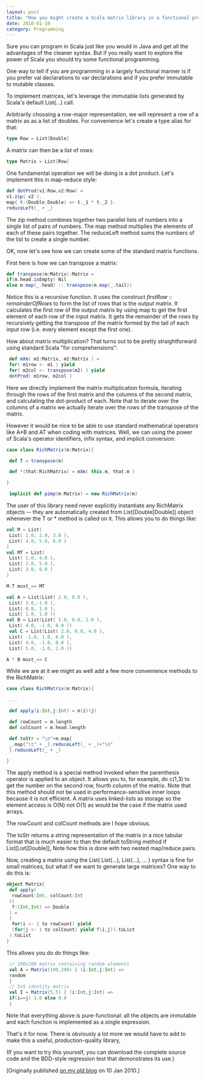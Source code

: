```yaml
---
layout: post
title: "How you might create a Scala matrix library in a functional programming style"
date: 2010-01-10
category: Programming
---
```


Sure you can program in Scala just like you would in Java and get all the advantages of the cleaner syntax. But if you really want to explore the power of Scala you should try some functional programming.

One way to tell if you are programming in a largely functional manner is if you prefer val declarations to var declarations and if you prefer immutable to mutable classes.

To implement matrices, let's leverage the immutable lists generated by Scala's default List(...) call.

Arbitrarily choosing a row-major representation, we will represent a row of a matrix as as a list of doubles. For convenience let's create a type alias for that:

```scala
type Row = List[Double]
```

A matrix can then be a list of rows:

```scala
type Matrix = List[Row]
```

One fundamental operation we will be doing is a dot product. Let's implement this in map-reduce style:

```scala
def dotProd(v1:Row,v2:Row) = 
v1.zip( v2 ).
map{ t:(Double,Double) => t._1 * t._2 }.
reduceLeft(_ + _)
```
The zip method combines together two parallel lists of numbers into a single list of pairs of numbers. The map method multiplies the elements of each of these pairs together. The reduceLeft method sums the numbers of the list to create a single number.

OK, now let's see how we can create some of the standard matrix functions.

First here is how we can transpose a matrix:

```scala
def transpose(m:Matrix):Matrix =
if(m.head.isEmpty) Nil
else m.map(_.head) :: transpose(m.map(_.tail))
```

Notice this is a recursive function. It uses the construct _firstRow_ :: _remainderOfRows_ to form the list of rows that is the output matrix. It calculates the first row of the output matrix by using map to get the first element of each row of the input matrix. It gets the remainder of the rows by recursively getting the transpose of the matrix formed by the tail of each input row (i.e. every element except the first one).

How about matrix multiplication? That turns out to be pretty straightforward using standard Scala "for comprehensions":

```scala
 def mXm( m1:Matrix, m2:Matrix ) =
 for( m1row <- m1 ) yield
 for( m2col <- transpose(m2) ) yield
 dotProd( m1row, m2col )
```

Here we directly implement the matrix multiplication formula, iterating through the rows of the first matrix and the columns of the second matrix, and calculating the dot-product of each. Note that to iterate over the columns of a matrix we actually iterate over the rows of the transpose of the matrix.

However it would be nice to be able to use standard mathematical operators like A*B and AT when coding with matrices. Well, we can using the power of Scala's operator identifiers, infix syntax, and implicit conversion:

```scala
case class RichMatrix(m:Matrix){

 def T = transpose(m)

 def *(that:RichMatrix) = mXm( this.m, that.m )

}

 implicit def pimp(m:Matrix) = new RichMatrix(m)
```

The user of this library need never explicitly instantiate any RichMatrix objects -- they are automatically created from List[Double[Double]] object whenever the T or * method is called on it.
This allows you to do things like:

```scala
val M = List(
 List( 1.0, 2.0, 3.0 ),
 List( 4.0, 5.0, 6.0 )
)
val MT = List(
 List( 1.0, 4.0 ),
 List( 2.0, 5.0 ),
 List( 3.0, 6.0 )
)

M.T must_== MT

val A = List(List( 2.0, 0.0 ),
 List( 3.0,-1.0 ),
 List( 0.0, 1.0 ),
 List( 1.0, 1.0 ))
val B = List(List( 1.0, 0.0, 2.0 ),
 List( 4.0, -1.0, 0.0 ))
 val C = List(List( 2.0, 0.0, 4.0 ),
 List( -1.0, 1.0, 6.0 ),
 List( 4.0, -1.0, 0.0 ),
 List( 5.0, -1.0, 2.0 ))

A * B must_== C
```

While we are at it we might as well add a few more convenience methods to the RichMatrix:

```scala
case class RichMatrix(m:Matrix){

 ...

 def apply(i:Int,j:Int) = m(i)(j)

 def rowCount = m.length
 def colCount = m.head.length

 def toStr = "\n"+m.map{
 _.map{"\t" + _}.reduceLeft(_ + _)+"\n"
 }.reduceLeft(_ + _)

}
```

The apply method is a special method invoked when the parenthesis operator is applied to an object. It allows you to, for example, do c(1,3) to get the number on the second row, fourth column of the matrix. Note that this method should not be used in performance-sensitive inner loops because it is not efficient. A matrix uses linked-lists as storage so the element access is O(N) not O(1) as would be the case if the matrix used arrays.

The rowCount and colCount methods are I hope obvious.

The toStr returns a string representation of the matrix in a nice tabular format that is much easier to than the default toString method if List[List[Double]], Note how this is done with two nested map/reduce pairs.

Now, creating a matrix using the List( List(...), List(...), ... ) syntax is fine for small matrices, but what if we want to generate large matrices? One way to do this is:

```scala
object Matrix{
 def apply(
  rowCount:Int, colCount:Int
 )(
  f:(Int,Int) => Double
 ) = 
 (
  for(i <- 1 to rowCount) yield
  (for(j <- 1 to colCount) yield f(i,j)).toList
 ).toList
}
```

This allows you do do things like:

```scala
 // 100x200 matrix containing random elements
 val A = Matrix(100,200) { (i:Int,j:Int) =>
 random
 }
 // 5x5 identity matrix
 val I = Matrix(5,5) { (i:Int,j:Int) =>
 if(i==j) 1.0 else 0.0
 }
 ```

Note that everything above is pure-functional: all the objects are immutable and each function is implemented as a single expression.

That's it for now. There is obviously a lot more we would have to add to make this a useful, production-quality library,

(If you want to try this yourself, you can download the complete source code and the BDD-style regression test that demonstrates its use.)

[Originally published [on my old blog][1] on 10 Jan 2010.]

[1]: http://blog.eamonn.org/Programming/2010/01/10/how-you-might-create-a-scala-matrix-library-in-a-functional-programming-style.html